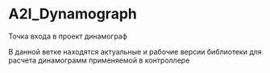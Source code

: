 # A2I_Dynamograph
Точка входа в проект динамограф 

В данной ветке находятся актуальные и рабочие версии библиотеки для расчета динамограмм применяемой в контроллере
